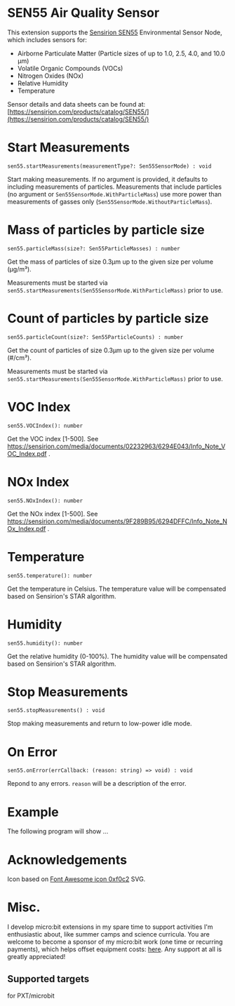 # SEN55 Air Quality Sensor

This extension supports the [Sensirion SEN55](https://sensirion.com/products/catalog/SEN55/) Environmental Sensor Node, which includes sensors for:

* Airborne Particulate Matter (Particle sizes of up to 1.0, 2.5, 4.0, and 10.0 µm)
* Volatile Organic Compounds (VOCs)
* Nitrogen Oxides (NOx)
* Relative Humidity
* Temperature

Sensor details and data sheets can be found at: [https://sensirion.com/products/catalog/SEN55/](https://sensirion.com/products/catalog/SEN55/)


# Start Measurements

```sig
sen55.startMeasurements(measurementType?: Sen55SensorMode) : void
```

Start making measurements.  If no argument is provided, it defaults to including measurements of particles.  Measurements that include particles (no argument or `Sen55SensorMode.WithParticleMass`) use more power than measurements of gasses only (`Sen55SensorMode.WithoutParticleMass`).

# Mass of particles by particle size

```sig
sen55.particleMass(size?: Sen55ParticleMasses) : number
```

Get the mass of particles of size 0.3µm up to the given size per volume (µg/m³).

Measurements must be started via `sen55.startMeasurements(Sen55SensorMode.WithParticleMass)` prior to use.

# Count of particles by particle size

```sig
sen55.particleCount(size?: Sen55ParticleCounts) : number
```

Get the count of particles of size 0.3µm up to the given size per volume (#/cm³).

Measurements must be started via `sen55.startMeasurements(Sen55SensorMode.WithParticleMass)` prior to use.

# VOC Index 

```sig
sen55.VOCIndex(): number
```

Get the VOC index [1-500]. See https://sensirion.com/media/documents/02232963/6294E043/Info_Note_VOC_Index.pdf .


# NOx Index 

```sig
sen55.NOxIndex(): number
```

Get the NOx index [1-500]. See https://sensirion.com/media/documents/9F289B95/6294DFFC/Info_Note_NOx_Index.pdf .

# Temperature 

```sig
sen55.temperature(): number
```

Get the temperature in Celsius.  The temperature value will be compensated based on Sensirion's STAR algorithm.

# Humidity

```sig
sen55.humidity(): number
```

Get the relative humidity (0-100%).  The humidity value will be compensated based on Sensirion's STAR algorithm.


# Stop Measurements

```sig
sen55.stopMeasurements() : void
```

Stop making measurements and return to low-power idle mode.

# On Error 

```sig
sen55.onError(errCallback: (reason: string) => void) : void
```

Repond to any errors.  `reason` will be a description of the error. 


<!-- This extension expands the behaviors supported by the A & B buttons.  It supports (mutually exclusive) detection of a single click of a button, a double click of a button, or holding a button down. 

### ~alert

# Holding a button down 

Holding the button will cause this event to happen repeated while the button is held.  
 -->

# Example 

The following program will show ...

<!-- ```block

buttonClicks.onButtonSingleClicked(buttonClicks.AorB.B, function () {
    serial.writeLine("B single")
    basic.showLeds(`
        . . . . #
        . . . . .
        . . . . .
        . . . . .
        # . . . .
        `)
    showClear()
})


``` -->


# Acknowledgements 

Icon based on [Font Awesome icon 0xf0c2](https://www.iconfinder.com/search?q=f0c2) SVG.

# Misc. 

I develop micro:bit extensions in my spare time to support activities I'm enthusiastic about, like summer camps and science curricula.  You are welcome to become a sponsor of my micro:bit work (one time or recurring payments), which helps offset equipment costs: [here](https://github.com/sponsors/bsiever). Any support at all is greatly appreciated!

## Supported targets

for PXT/microbit

<script src="https://makecode.com/gh-pages-embed.js"></script>
<script>makeCodeRender("{{ site.makecode.home_url }}", "{{ site.github.owner_name }}/{{ site.github.repository_name }}");</script>
